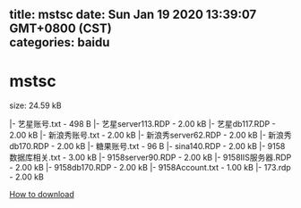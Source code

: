 
title: mstsc
date: Sun Jan 19 2020 13:39:07 GMT+0800 (CST)    
categories: baidu
---

# mstsc
size: 24.59 kB
 
 
|- 艺星账号.txt - 498 B
|- 艺星server113.RDP - 2.00 kB
|- 艺星db117.RDP - 2.00 kB
|- 新浪秀账号.txt - 2.00 kB
|- 新浪秀server62.RDP - 2.00 kB
|- 新浪秀db170.RDP - 2.00 kB
|- 糖果账号.txt - 96 B
|- sina140.RDP - 2.00 kB
|- 9158数据库相关.txt - 3.00 kB
|- 9158server90.RDP - 2.00 kB
|- 9158IIS服务器.RDP - 2.00 kB
|- 9158db170.RDP - 2.00 kB
|- 9158Account.txt - 1.00 kB
|- 173.rdp - 2.00 kB

[How to download](https://bpcam.bemobtrk.com/go/2ceec3aa-1ca2-46d6-b9ff-aaa5c184517c?jno=3978)